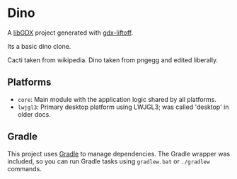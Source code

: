 # Dino

A [libGDX](https://libgdx.com/) project generated with [gdx-liftoff](https://github.com/libgdx/gdx-liftoff).

Its a basic dino clone.

Cacti taken from wikipedia.
Dino taken from pngegg and edited liberally.


## Platforms

- `core`: Main module with the application logic shared by all platforms.
- `lwjgl3`: Primary desktop platform using LWJGL3; was called 'desktop' in older docs.

## Gradle

This project uses [Gradle](https://gradle.org/) to manage dependencies.
The Gradle wrapper was included, so you can run Gradle tasks using `gradlew.bat` or `./gradlew` commands.
